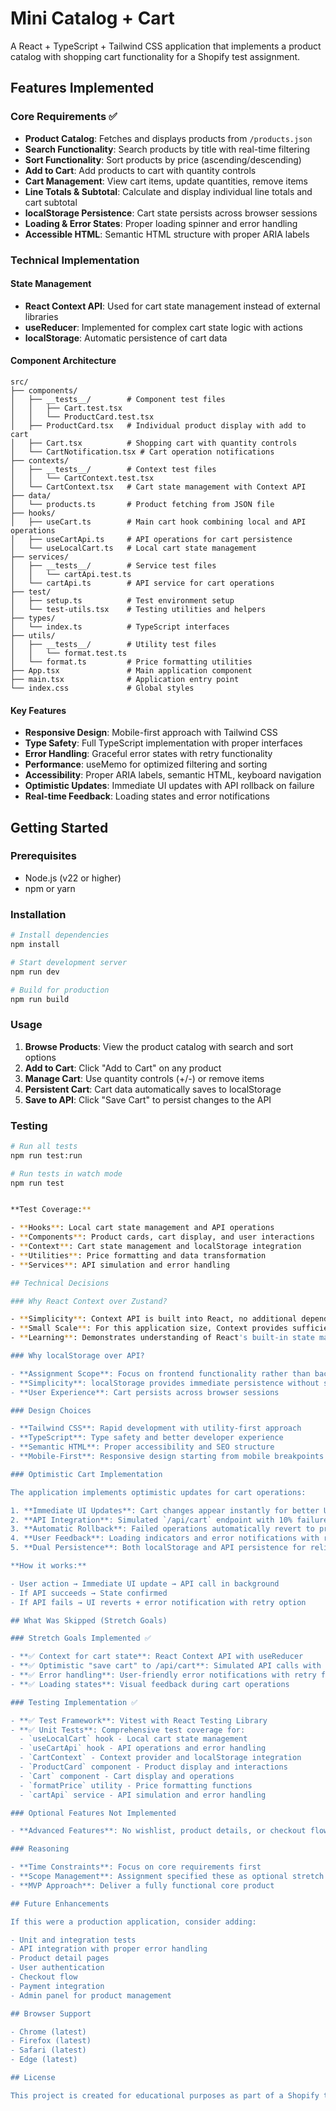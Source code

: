 # Mini Catalog + Cart

A React + TypeScript + Tailwind CSS application that implements a product catalog with shopping cart functionality for a Shopify test assignment.

## Features Implemented

### Core Requirements ✅

- **Product Catalog**: Fetches and displays products from `/products.json`
- **Search Functionality**: Search products by title with real-time filtering
- **Sort Functionality**: Sort products by price (ascending/descending)
- **Add to Cart**: Add products to cart with quantity controls
- **Cart Management**: View cart items, update quantities, remove items
- **Line Totals & Subtotal**: Calculate and display individual line totals and cart subtotal
- **localStorage Persistence**: Cart state persists across browser sessions
- **Loading & Error States**: Proper loading spinner and error handling
- **Accessible HTML**: Semantic HTML structure with proper ARIA labels

### Technical Implementation

#### State Management

- **React Context API**: Used for cart state management instead of external libraries
- **useReducer**: Implemented for complex cart state logic with actions
- **localStorage**: Automatic persistence of cart data

#### Component Architecture

```
src/
├── components/
│   ├── __tests__/        # Component test files
│   │   ├── Cart.test.tsx
│   │   └── ProductCard.test.tsx
│   ├── ProductCard.tsx   # Individual product display with add to cart
│   ├── Cart.tsx          # Shopping cart with quantity controls
│   └── CartNotification.tsx # Cart operation notifications
├── contexts/
│   ├── __tests__/        # Context test files
│   │   └── CartContext.test.tsx
│   └── CartContext.tsx   # Cart state management with Context API
├── data/
│   └── products.ts       # Product fetching from JSON file
├── hooks/
│   ├── useCart.ts        # Main cart hook combining local and API operations
│   ├── useCartApi.ts     # API operations for cart persistence
│   └── useLocalCart.ts   # Local cart state management
├── services/
│   ├── __tests__/        # Service test files
│   │   └── cartApi.test.ts
│   └── cartApi.ts        # API service for cart operations
├── test/
│   ├── setup.ts          # Test environment setup
│   └── test-utils.tsx    # Testing utilities and helpers
├── types/
│   └── index.ts          # TypeScript interfaces
├── utils/
│   ├── __tests__/        # Utility test files
│   │   └── format.test.ts
│   └── format.ts         # Price formatting utilities
├── App.tsx               # Main application component
├── main.tsx              # Application entry point
└── index.css             # Global styles
```

#### Key Features

- **Responsive Design**: Mobile-first approach with Tailwind CSS
- **Type Safety**: Full TypeScript implementation with proper interfaces
- **Error Handling**: Graceful error states with retry functionality
- **Performance**: useMemo for optimized filtering and sorting
- **Accessibility**: Proper ARIA labels, semantic HTML, keyboard navigation
- **Optimistic Updates**: Immediate UI updates with API rollback on failure
- **Real-time Feedback**: Loading states and error notifications

## Getting Started

### Prerequisites

- Node.js (v22 or higher)
- npm or yarn

### Installation

```bash
# Install dependencies
npm install

# Start development server
npm run dev

# Build for production
npm run build
```

### Usage

1. **Browse Products**: View the product catalog with search and sort options
2. **Add to Cart**: Click "Add to Cart" on any product
3. **Manage Cart**: Use quantity controls (+/-) or remove items
4. **Persistent Cart**: Cart data automatically saves to localStorage
5. **Save to API**: Click "Save Cart" to persist changes to the API

### Testing

```bash
# Run all tests
npm run test:run

# Run tests in watch mode
npm run test


**Test Coverage:**

- **Hooks**: Local cart state management and API operations
- **Components**: Product cards, cart display, and user interactions
- **Context**: Cart state management and localStorage integration
- **Utilities**: Price formatting and data transformation
- **Services**: API simulation and error handling

## Technical Decisions

### Why React Context over Zustand?

- **Simplicity**: Context API is built into React, no additional dependencies
- **Small Scale**: For this application size, Context provides sufficient state management
- **Learning**: Demonstrates understanding of React's built-in state management

### Why localStorage over API?

- **Assignment Scope**: Focus on frontend functionality rather than backend integration
- **Simplicity**: localStorage provides immediate persistence without server setup
- **User Experience**: Cart persists across browser sessions

### Design Choices

- **Tailwind CSS**: Rapid development with utility-first approach
- **TypeScript**: Type safety and better developer experience
- **Semantic HTML**: Proper accessibility and SEO structure
- **Mobile-First**: Responsive design starting from mobile breakpoints

### Optimistic Cart Implementation

The application implements optimistic updates for cart operations:

1. **Immediate UI Updates**: Cart changes appear instantly for better UX
2. **API Integration**: Simulated `/api/cart` endpoint with 10% failure rate for testing
3. **Automatic Rollback**: Failed operations automatically revert to previous state
4. **User Feedback**: Loading indicators and error notifications with retry options
5. **Dual Persistence**: Both localStorage and API persistence for reliability

**How it works:**

- User action → Immediate UI update → API call in background
- If API succeeds → State confirmed
- If API fails → UI reverts + error notification with retry option

## What Was Skipped (Stretch Goals)

### Stretch Goals Implemented ✅

- **✅ Context for cart state**: React Context API with useReducer
- **✅ Optimistic "save cart" to /api/cart**: Simulated API calls with rollback on error
- **✅ Error handling**: User-friendly error notifications with retry functionality
- **✅ Loading states**: Visual feedback during cart operations

### Testing Implementation ✅

- **✅ Test Framework**: Vitest with React Testing Library
- **✅ Unit Tests**: Comprehensive test coverage for:
  - `useLocalCart` hook - Local cart state management
  - `useCartApi` hook - API operations and error handling
  - `CartContext` - Context provider and localStorage integration
  - `ProductCard` component - Product display and interactions
  - `Cart` component - Cart display and operations
  - `formatPrice` utility - Price formatting functions
  - `cartApi` service - API simulation and error handling

### Optional Features Not Implemented

- **Advanced Features**: No wishlist, product details, or checkout flow

### Reasoning

- **Time Constraints**: Focus on core requirements first
- **Scope Management**: Assignment specified these as optional stretch goals
- **MVP Approach**: Deliver a fully functional core product

## Future Enhancements

If this were a production application, consider adding:

- Unit and integration tests
- API integration with proper error handling
- Product detail pages
- User authentication
- Checkout flow
- Payment integration
- Admin panel for product management

## Browser Support

- Chrome (latest)
- Firefox (latest)
- Safari (latest)
- Edge (latest)

## License

This project is created for educational purposes as part of a Shopify technical assessment.
```
